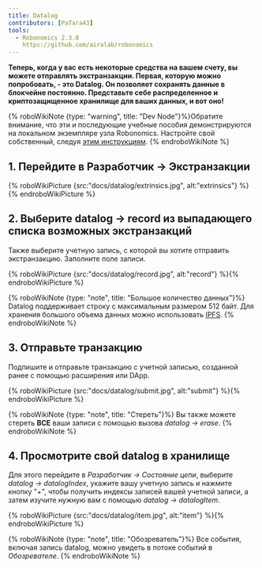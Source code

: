 ```yaml
---
title: Datalog
contributors: [PaTara43]
tools:
  - Robonomics 2.3.0
    https://github.com/airalab/robonomics
---
```


**Теперь, когда у вас есть некоторые средства на вашем счету, вы можете отправлять экстранзакции. Первая, которую можно попробовать, - это Datalog. Он позволяет сохранять данные в блокчейне постоянно. Представьте себе распределенное и криптозащищенное хранилище для ваших данных, и вот оно!**

{% roboWikiNote {type: "warning", title: "Dev Node"}%}Обратите внимание, что эти и последующие учебные пособия демонстрируются на локальном экземпляре узла Robonomics. Настройте свой собственный, следуя [этим инструкциям](/docs/run-dev-node).
{% endroboWikiNote %}


## 1. Перейдите в Разработчик -> Экстранзакции

{% roboWikiPicture {src:"docs/datalog/extrinsics.jpg", alt:"extrinsics"} %}{% endroboWikiPicture %}

## 2. Выберите datalog -> record из выпадающего списка возможных экстранзакций

Также выберите учетную запись, с которой вы хотите отправить экстранзакцию. Заполните поле записи.

{% roboWikiPicture {src:"docs/datalog/record.jpg", alt:"record"} %}{% endroboWikiPicture %}

{% roboWikiNote {type: "note", title: "Большое количество данных"}%} Datalog поддерживает строку с максимальным размером 512 байт. Для хранения большого объема данных можно использовать [IPFS](https://ipfs.tech/).
{% endroboWikiNote %}

## 3. Отправьте транзакцию

Подпишите и отправьте транзакцию с учетной записью, созданной ранее с помощью расширения или DApp.

{% roboWikiPicture {src:"docs/datalog/submit.jpg", alt:"submit"} %}{% endroboWikiPicture %}

{% roboWikiNote {type: "note", title: "Стереть"}%} Вы также можете стереть **ВСЕ** ваши записи с помощью вызова *datalog -> erase*.
{% endroboWikiNote %}

## 4. Просмотрите свой datalog в хранилище

Для этого перейдите в *Разработчик -> Состояние цепи*, выберите *datalog -> datalogIndex*, укажите вашу учетную запись и нажмите кнопку "+", чтобы получить индексы записей вашей учетной записи, а затем изучите нужную вам с помощью *datalog -> datalogItem*.

{% roboWikiPicture {src:"docs/datalog/item.jpg", alt:"item"} %}{% endroboWikiPicture %}

{% roboWikiNote {type: "note", title: "Обозреватель"}%} Все события, включая запись datalog, можно увидеть в потоке событий в *Обозревателе*.
{% endroboWikiNote %}